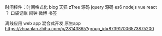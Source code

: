 时间控件：时间格式化
blog
天猫
zTree 源码
jquery 源码
es6
nodejs
vue 
react ？ 口袋记账
闹钟
微博
书签

离线应用
web app
混合式开发
原生app
https://zhuanlan.zhihu.com/p/28143865?group_id=873917006573875200